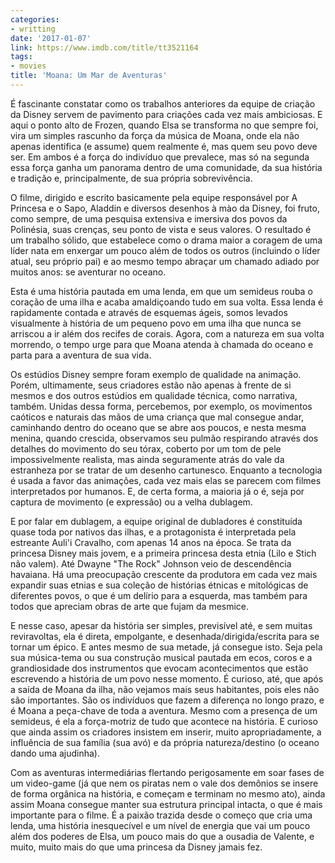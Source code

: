 ```yaml
---
categories:
- writting
date: '2017-01-07'
link: https://www.imdb.com/title/tt3521164
tags:
- movies
title: 'Moana: Um Mar de Aventuras'
---
```


É fascinante constatar como os trabalhos anteriores da equipe de criação da Disney servem de pavimento para criações cada vez mais ambiciosas. E aqui o ponto alto de Frozen, quando Elsa se transforma no que sempre foi, vira um simples rascunho da força da música de Moana, onde ela não apenas identifica (e assume) quem realmente é, mas quem seu povo deve ser. Em ambos é a força do indivíduo que prevalece, mas só na segunda essa força ganha um panorama dentro de uma comunidade, da sua história e tradição e, principalmente, de sua própria sobrevivência.

O filme, dirigido e escrito basicamente pela equipe responsável por A Princesa e o Sapo, Aladdin e diversos desenhos à mào da Disney, foi fruto, como sempre, de uma pesquisa extensiva e imersiva dos povos da Polinésia, suas crenças, seu ponto de vista e seus valores. O resultado é um trabalho sólido, que estabelece como o drama maior a coragem de uma líder nata em enxergar um pouco além de todos os outros (incluindo o líder atual, seu próprio pai) e ao mesmo tempo abraçar um chamado adiado por muitos anos: se aventurar no oceano.

Esta é uma história pautada em uma lenda, em que um semideus rouba o coração de uma ilha e acaba amaldiçoando tudo em sua volta. Essa lenda é rapidamente contada e através de esquemas ágeis, somos levados visualmente à história de um pequeno povo em uma ilha que nunca se arriscou a ir além dos recifes de corais. Agora, com a natureza em sua volta morrendo, o tempo urge para que Moana atenda à chamada do oceano e parta para a aventura de sua vida.

Os estúdios Disney sempre foram exemplo de qualidade na animação. Porém, ultimamente, seus criadores estão não apenas à frente de si mesmos e dos outros estúdios em qualidade técnica, como narrativa, também. Unidas dessa forma, percebemos, por exemplo, os movimentos caóticos e naturais das mãos de uma criança que mal consegue andar, caminhando dentro do oceano que se abre aos poucos, e nesta mesma menina, quando crescida, observamos seu pulmão respirando através dos detalhes do movimento do seu tórax, coberto por um tom de pele impossivelmente realista, mas ainda seguramente atrás do vale da estranheza por se tratar de um desenho cartunesco. Enquanto a tecnologia é usada a favor das animações, cada vez mais elas se parecem com filmes interpretados por humanos. E, de certa forma, a maioria já o é, seja por captura de movimento (e expressão) ou a velha dublagem.

E por falar em dublagem, a equipe original de dubladores é constituída quase toda por nativos das ilhas, e a protagonista é interpretada pela estreante Auli'i Cravalho, com apenas 14 anos na época. Se trata da princesa Disney mais jovem, e a primeira princesa desta etnia (Lilo e Stich não valem). Até Dwayne "The Rock" Johnson veio de descendência havaiana. Há uma preocupação crescente da produtora em cada vez mais expandir suas etnias e sua coleção de histórias étnicas e mitológicas de diferentes povos, o que é um delírio para a esquerda, mas também para todos que apreciam obras de arte que fujam da mesmice.

E nesse caso, apesar da história ser simples, previsível até, e sem muitas reviravoltas, ela é direta, empolgante, e desenhada/dirigida/escrita para se tornar um épico. E antes mesmo de sua metade, já consegue isto. Seja pela sua música-tema ou sua construção musical pautada em ecos, coros e a grandiosidade dos instrumentos que evocam acontecimentos que estão escrevendo a história de um povo nesse momento. É curioso, até, que após a saída de Moana da ilha, não vejamos mais seus habitantes, pois eles não são importantes. São os indivíduos que fazem a diferença no longo prazo, e é Moana a peça-chave de toda a aventura. Mesmo com a presença de um semideus, é ela a força-motriz de tudo que acontece na história. E curioso que ainda assim os criadores insistem em inserir, muito apropriadamente, a influência de sua família (sua avó) e da própria natureza/destino (o oceano dando uma ajudinha).

Com as aventuras intermediárias flertando perigosamente em soar fases de um video-game (já que nem os piratas nem o vale dos demônios se insere de forma orgânica na história, e começam e terminam no mesmo ato), ainda assim Moana consegue manter sua estrutura principal intacta, o que é mais importante para o filme. É a paixão trazida desde o começo que cria uma lenda, uma história inesquecível e um nível de energia que vai um pouco além dos poderes de Elsa, um pouco mais do que a ousadia de Valente, e muito, muito mais do que uma princesa da Disney jamais fez.